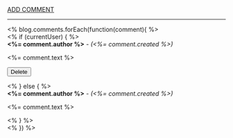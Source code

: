 <div class="boxed">
        <div>
            <a class="btn btn-success btn-md" href="/blogs/<%= blog._id %>/comments/new" role="button">ADD COMMENT</a>
        </div>
        <hr>
        <% blog.comments.forEach(function(comment){ %>
            <div class="row">
                <% if (currentUser) { %>
                <div class="col-md-10">
                    <strong><%= comment.author %></strong>
                    <span> <em> - (<%= comment.created %>)</em></span>
                    <p>
                        <%= comment.text %>
                    </p>
                </div>
                <div class="col-md-2">
                    <form action="/blogs/<%= blog._id %>/comments/<%= comment._id %>?_method=DELETE" method="POST">
                        <button class="btn btn-sm btn-info">Delete</button>
                    </form>
                </div>
                <% } else { %>
                <div class="col-md-12">
                    <strong><%= comment.author %></strong>
                    <span> <em> - (<%= comment.created %>)</em></span>
                    <p>
                        <%= comment.text %>
                    </p>
                </div>
                <% } %>
            </div>
        <% }) %>
    </div>